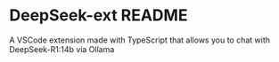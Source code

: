 # DeepSeek-ext README

A VSCode extension made with TypeScript that allows you to chat with DeepSeek-R1:14b via Ollama

